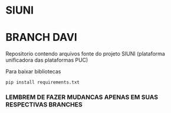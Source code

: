 # SIUNI
# BRANCH DAVI
Repositorio contendo arquivos fonte do projeto SIUNI (plataforma unificadora das plataformas PUC)

Para baixar bibliotecas

```
pip install requirements.txt
```

### LEMBREM DE FAZER MUDANCAS APENAS EM SUAS RESPECTIVAS BRANCHES
